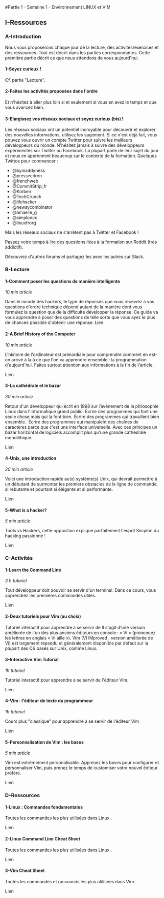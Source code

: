 #Partie 1 - Semaine 1 - Environnement LINUX et VIM

## I-Ressources

### A-Introduction

Nous vous proposerons chaque jour de la lecture, des activités/exercices et des ressources. Tout est décrit dans les parties correspondantes. 
Cette première partie décrit ce que nous attendons de vous aujourd'hui.

#### 1-Soyez curieux !

Cf. partie "Lecture". 

#### 2-Faites les activités proposées dans l'ordre

Et n'hésitez à aller plus loin si et seulement si vous en avez le temps et que vous avancez bien.

#### 3-Elargissez vos réseaux sociaux et soyez curieux (bis) !

Les réseaux sociaux ont un potentiel incroyable pour découvrir et explorer des nouvelles informations, utilisez les sagement.
Si ce n'est déjà fait, vous pouvez vous ouvrir un compte Twitter pour suivre les meilleurs développeurs du monde. N'hésitez jamais à suivre des développeurs expérimentés sur Twitter ou Facebook. La plupart parle de leur sujet du jour et nous en apprennent beaucoup sur le contexte de la formation. 
Quelques Twittos pour commencer :
* @bymaddyness
* @pressecitron
* @frenchweb
* @CommitStrip_fr
* @Korben
* @TechCrunch
* @lifehacker
* @newsycombinator
* @amaelle_g
* @simplonco
* @linuxfrorg

Mais les réseaux sociaux ne s'arrêtent pas à Twitter et Facebook !

Passez votre temps à lire des questions liées à la formation sur Reddit (très addictif).

Découvrez d'autres forums et partagez les avec les autres sur Slack.

### B-Lecture
#### 1-Comment poser les questions de manière intelligente
*10 min article*


Dans le monde des hackers, le type de réponses que vous recevrez à vos questions d'ordre technique dépend autant de la manière dont vous formulez la question que de la difficulté développer la réponse. Ce guide va vous apprendre à poser des questions de telle sorte que vous ayez le plus de chances possible d'obtenir une réponse. 
Lien

#### 2-A Brief History of the Computer
*10 min article*

L'histoire de l'ordinateur est primordiale pour comprendre comment en est­on arrivé à la à ce que l'on va apprendre ensemble : la programmation d'aujourd'hui. Faites surtout attention aux informations à la fin de l'article. 

Lien

#### 3-La cathédrale et le bazar
*30 min article*

Retour d'un développeur qui écrit en 1998 sur l’avènement de la philosophie Linux dans l'informatique grand public. Écrire des programmes qui font une seule chose mais qui la font bien. Écrire des programmes qui travaillent bien ensemble. ­­ Écrire des programmes qui manipulent des chaînes de caractères parce que c'est une interface universelle. Avec ces principes un bazar horizontal de logiciels accomplit plus qu'une grande cathédrale monolithique. 

Lien

#### 4-Unix, une introduction
*20 min article*

Voici une introduction rapide au(x) système(s) Unix, qui devrait permettre à un débutant de surmonter les premiers obstacles de la ligne de commande, si rebutante et pourtant si 
élégante et si performante. 

Lien

#### 5-What is a hacker?
*5 min article*

Tools vs Hackers, cette opposition explique parfaitement l'esprit Simplon du hacking passionné ! 

Lien

### C-Activités

#### 1-Learn the Command Line
*3 h tutoriel*

Tout développeur doit pouvoir se servir d'un terminal. Dans ce cours, vous apprendrez les premières commandes utiles. 

Lien

#### 2-Deux tutoriels pour Vim (au choix)

Tutoriel interactif pour apprendre à se servir de Il s'agit d'une version améliorée de l'un des plus anciens éditeurs en console : « Vi » (prononcez les lettres en anglais « ​Vi aille »). Vim (​VI iMproved​ , version améliorée de Vi) est largement répandu et généralement disponible par défaut sur la plupart des OS basés sur Unix, comme Linux. 

#### 3-Interactive Vim Tutorial

*1h tutoriel*

Tutoriel interactif pour apprendre à se servir de l'éditeur Vim.

Lien

#### 4-Vim : l'éditeur de texte du programmeur
*1h tutoriel*

Cours plus "classique" pour apprendre à se servir de l'éditeur Vim

Lien

#### 5-Personnalisation de Vim : les bases
*5 min article*

Vim est extrêmement personalisable. Apprenez les bases pour configurer et personnaliser Vim, puis prenez le temps de customiser votre nouvel éditeur préféré. 

Lien

### D-Ressources
#### 1-Linux : Commandes fondamentales

Toutes les commandes les plus utilisées dans Linux.

Lien

#### 2-Linux Command Line Cheat Sheet

Toutes les commandes les plus utilisées dans Linux.

Lien

#### 3-Vim Cheat Sheet

Toutes les commandes et raccourcis les plus utilisées dans Vim.

Lien





